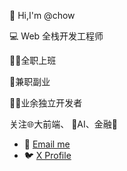 👋 Hi,I'm @chow

💻 Web 全栈开发工程师

🧑‍💼全职上班  

💼兼职副业

👨‍💻业余独立开发者  
 
关注🌐大前端、 🤖AI、金融🏦

- 📧 [Email me](mailto:yutaochow66@gmail.com)
- 🐦 [X Profile](https://x.com/zhouyut19545710)


